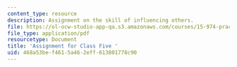 ```yaml
---
content_type: resource
description: Assignment on the skill of influencing others.
file: https://ol-ocw-studio-app-qa.s3.amazonaws.com/courses/15-974-practical-leadership-fall-2004/468a53bef4615a462eff613801778c90_4th_assignmt.pdf
file_type: application/pdf
resourcetype: Document
title: 'Assignment for Class Five '
uid: 468a53be-f461-5a46-2eff-613801778c90
---
```


